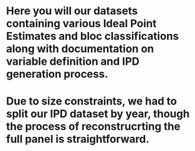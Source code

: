 # Here you will our datasets containing various Ideal Point Estimates and bloc classifications along with documentation on variable definition and IPD generation process. 
# Due to size constraints, we had to split our IPD dataset by year, though the process of reconstrucrting the full panel is straightforward. 
